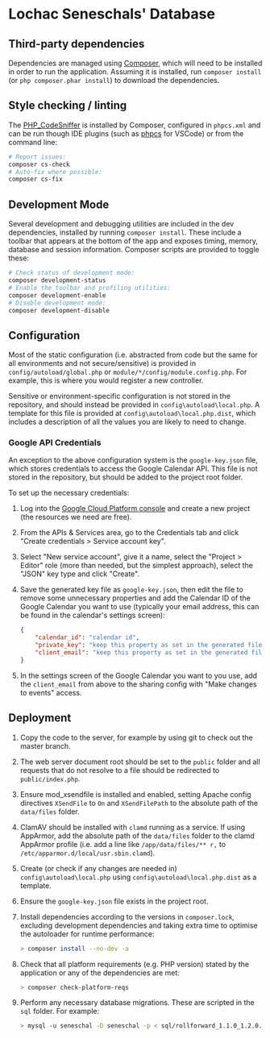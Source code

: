 # Lochac Seneschals' Database

## Third-party dependencies

Dependencies are managed using [Composer](https://getcomposer.org), which will need to be installed in order to run the application. Assuming it is installed, run `composer install` (or `php composer.phar install`) to download the dependencies.

## Style checking / linting

The [PHP_CodeSniffer](https://github.com/squizlabs/PHP_CodeSniffer) is installed by Composer, configured in `phpcs.xml` and can be run though IDE plugins (such as [phpcs](https://marketplace.visualstudio.com/items?itemName=ikappas.phpcs) for VSCode) or from the command line:

```bash
# Report issues:
composer cs-check
# Auto-fix where possible:
composer cs-fix
```

## Development Mode

Several development and debugging utilities are included in the dev dependencies, installed by running `composer install`. These include a toolbar that appears at the bottom of the app and exposes timing, memory, database and session information. Composer scripts are provided to toggle these:

```bash
# Check status of development mode:
composer development-status
# Enable the toolbar and profiling utilities:
composer development-enable
# Disable development mode:
composer development-disable
```

## Configuration

Most of the static configuration (i.e. abstracted from code but the same for all environments and not secure/sensitive) is provided in `config/autoload/global.php` or `module/*/config/module.config.php`.
For example, this is where you would register a new controller.

Sensitive or environment-specific configuration is not stored in the repository, and should instead be provided in `config\autoload\local.php`.
A template for this file is provided at `config\autoload\local.php.dist`, which includes a description of all the values you are likely to need to change.

### Google API Credentials

An exception to the above configuration system is the `google-key.json` file, which stores credentials to access the Google Calendar API. This file is not stored in the repository, but should be added to the project root folder.

To set up the necessary credentials:

1. Log into the [Google Cloud Platform console](https://console.developers.google.com) and create a new project (the resources we need are free).
1. From the APIs & Services area, go to the Credentials tab and click "Create credentials > Service account key".
1. Select "New service account", give it a name, select the "Project > Editor" role (more than needed, but the simplest approach), select the "JSON" key type and click "Create".
1. Save the generated key file as `google-key.json`, then edit the file to remove some unnecessary properties and add the Calendar ID of the Google Calendar you want to use (typically your email address, this can be found in the calendar's settings screen):

    ```json
    {
        "calendar_id": "calendar id",
        "private_key": "keep this property as set in the generated file",
        "client_email": "keep this property as set in the generated file"
    }
    ```

1. In the settings screen of the Google Calendar you want to you use, add the `client_email` from above to the sharing config with "Make changes to events" access.

## Deployment

1. Copy the code to the server, for example by using git to check out the master branch.
1. The web server document root should be set to the `public` folder and all requests that do not resolve to a file should be redirected to `public/index.php`.
1. Ensure mod_xsendfile is installed and enabled, setting Apache config directives `XSendFile` to `On` and `XSendFilePath` to the absolute path of the `data/files` folder.
1. ClamAV should be installed with `clamd` running as a service. If using AppArmor, add the absolute path of the `data/files` folder to the clamd AppArmor profile (i.e. add a line like `/app/data/files/** r,` to `/etc/apparmor.d/local/usr.sbin.clamd`).
1. Create (or check if any changes are needed in) `config\autoload\local.php` using `config\autoload\local.php.dist` as a template.
1. Ensure the `google-key.json` file exists in the project root.
1. Install dependencies according to the versions in `composer.lock`, excluding development dependencies and taking extra time to optimise the autoloader for runtime performance:

    ```bash
    > composer install --no-dev -a
    ```

1. Check that all platform requirements (e.g. PHP version) stated by the application or any of the dependencies are met:

    ```bash
    > composer check-platform-reqs
    ```

1. Perform any necessary database migrations. These are scripted in the `sql` folder. For example:

    ```bash
    > mysql -u seneschal -D seneschal -p < sql/rollforward_1.1.0_1.2.0.sql
    ```
